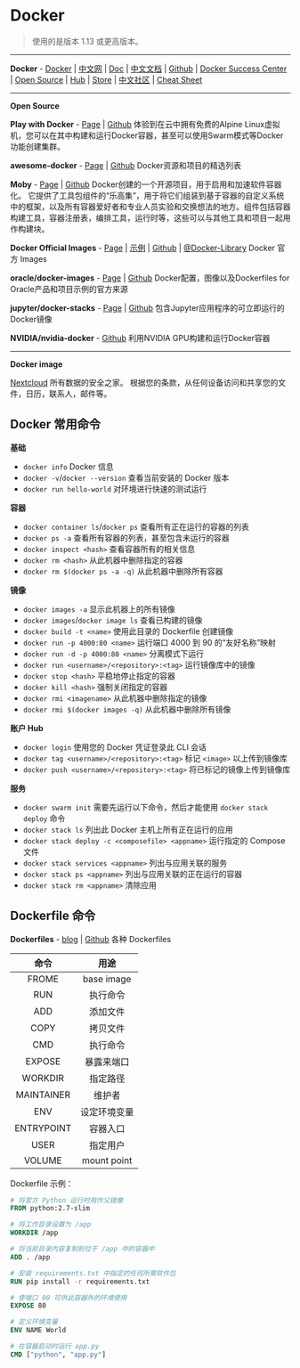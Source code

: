 # Docker

> 使用的是版本 1.13 或更高版本。  

---
**Docker** - 
[Docker](https://www.docker.com/) | 
[中文网](https://www.docker-cn.com/) | 
[Doc](https://docs.docker.com/) | 
[中文文档](https://docs.docker-cn.com/) | 
[Github](https://github.com/docker) | 
[Docker Success Center](https://success.docker.com) | 
[Open Source](https://www.docker.com/community/open-source) | 
[Hub](https://hub.docker.com/) | 
[Store](https://store.docker.com/) | 
[中文社区](http://www.docker.org.cn/index.html) | 
[Cheat Sheet](https://github.com/wsargent/docker-cheat-sheet)  

---
**Open Source**  

**Play with Docker** - 
[Page](https://labs.play-with-docker.com/) | 
[Github](https://github.com/play-with-docker/play-with-docker) 
体验到在云中拥有免费的Alpine Linux虚拟机，您可以在其中构建和运行Docker容器，甚至可以使用Swarm模式等Docker功能创建集群。  

**awesome-docker** - 
[Page](https://awesome-docker.netlify.com) | 
[Github](https://github.com/veggiemonk/awesome-docker) 
Docker资源和项目的精选列表  

**Moby** - 
[Page](https://mobyproject.org/) | 
[Github](https://github.com/moby/moby) 
Docker创建的一个开源项目，用于启用和加速软件容器化。
它提供了工具包组件的“乐高集”，用于将它们组装到基于容器的自定义系统中的框架，以及所有容器爱好者和专业人员实验和交换想法的地方。组件包括容器构建工具，容器注册表，编排工具，运行时等，这些可以与其他工具和项目一起用作构建块。  

**Docker Official Images** - 
[Page](https://hub.docker.com/search/?q=&type=image) | 
[示例](https://docs.docker-cn.com/samples/) | 
[Github](https://github.com/docker-library/official-images) | 
[@Docker-Library](https://github.com/docker-library) 
Docker 官方 Images  

**oracle/docker-images** - 
[Page](https://developer.oracle.com/containers) | 
[Github](https://github.com/oracle/docker-images) 
Docker配置，图像以及Dockerfiles for Oracle产品和项目示例的官方来源  

**jupyter/docker-stacks** - 
[Page](https://jupyter-docker-stacks.readthedocs.io/en/latest/index.html) | 
[Github](https://github.com/jupyter/docker-stacks) 
包含Jupyter应用程序的可立即运行的Docker镜像  

**NVIDIA/nvidia-docker** - 
[Github](https://github.com/NVIDIA/nvidia-docker) 
利用NVIDIA GPU构建和运行Docker容器  

---
**Docker image**  

[Nextcloud](https://github.com/nextcloud/docker) 所有数据的安全之家。 根据您的条款，从任何设备访问和共享您的文件，日历，联系人，邮件等。  

## Docker 常用命令

**基础**  

* `docker info` Docker 信息
* `docker -v`/`docker --version` 查看当前安装的 Docker 版本
* `docker run hello-world` 对环境进行快速的测试运行

**容器**  

* `docker container ls`/`docker ps` 查看所有正在运行的容器的列表
* `docker ps -a` 查看所有容器的列表，甚至包含未运行的容器
* `docker inspect <hash>` 查看容器所有的相关信息
* `docker rm <hash>` 从此机器中删除指定的容器
* `docker rm $(docker ps -a -q)` 从此机器中删除所有容器

**镜像**  

* `docker images -a` 显示此机器上的所有镜像
* `docker images`/`docker image ls` 查看已构建的镜像
* `docker build -t <name>` 使用此目录的 Dockerfile 创建镜像
* `docker run -p 4000:80 <name>` 运行端口 4000 到 90 的“友好名称”映射
* `docker run -d -p 4000:80 <name>` 分离模式下运行
* `docker run <username>/<repository>:<tag>` 运行镜像库中的镜像
* `docker stop <hash>` 平稳地停止指定的容器
* `docker kill <hash>` 强制关闭指定的容器
* `docker rmi <imagename>` 从此机器中删除指定的镜像
* `docker rmi $(docker images -q)` 从此机器中删除所有镜像

**账户 Hub**  

* `docker login` 使用您的 Docker 凭证登录此 CLI 会话
* `docker tag <username>/<repository>:<tag>` 标记 `<image>` 以上传到镜像库
* `docker push <username>/<repository>:<tag>` 将已标记的镜像上传到镜像库

**服务**  

* `docker swarm init` 需要先运行以下命令，然后才能使用 `docker stack deploy` 命令
* `docker stack ls` 列出此 Docker 主机上所有正在运行的应用
* `docker stack deploy -c <composefile> <appname>` 运行指定的 Compose 文件
* `docker stack services <appname>` 列出与应用关联的服务
* `docker stack ps <appname>` 列出与应用关联的正在运行的容器
* `docker stack rm <appname>` 清除应用

## Dockerfile 命令

**Dockerfiles** - 
[blog](https://blog.jessfraz.com/post/docker-containers-on-the-desktop/) | 
[Github](https://github.com/jessfraz/dockerfiles) 
各种 Dockerfiles 

| 命令  | 用途  |
| :--: | :--: |
| FROME | base image |
| RUN   | 执行命令    |
| ADD   | 添加文件    |
| COPY  | 拷贝文件    |
| CMD   | 执行命令    |
| EXPOSE| 暴露来端口  |
| WORKDIR | 指定路径  |
| MAINTAINER | 维护者 |
| ENV   | 设定环境变量 |
| ENTRYPOINT | 容器入口|
| USER  | 指定用户    |
| VOLUME| mount point|

Dockerfile 示例：

```Dockerfile
# 将官方 Python 运行时用作父镜像
FROM python:2.7-slim

# 将工作目录设置为 /app
WORKDIR /app

# 将当前目录内容复制到位于 /app 中的容器中
ADD . /app

# 安装 requirements.txt 中指定的任何所需软件包
RUN pip install -r requirements.txt

# 使端口 80 可供此容器外的环境使用
EXPOSE 80

# 定义环境变量
ENV NAME World

# 在容器启动时运行 app.py
CMD ["python", "app.py"]
```